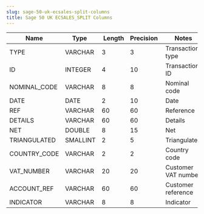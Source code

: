 ```yaml
---
slug: sage-50-uk-ecsales-split-columns
title: Sage 50 UK ECSALES_SPLIT Columns
---
```

| Name | Type  |  Length | Precision  |  Notes  | Example |
| --- | --- | --- | --- | --- | --- |
| TYPE | VARCHAR | 3 | 3 | Transaction type |  |
| ID | INTEGER | 4 | 10 | Transaction ID |  |
| NOMINAL_CODE | VARCHAR | 8 | 8 | Nominal code |  |
| DATE | DATE | 2 | 10 | Date |  |
| REF | VARCHAR | 60 | 60 | Reference |  |
| DETAILS | VARCHAR | 60 | 60 | Details |  |
| NET | DOUBLE | 8 | 15 | Net |  |
| TRIANGULATED | SMALLINT | 2 | 5 | Triangulated |  |
| COUNTRY_CODE | VARCHAR | 2 | 2 | Country code |  |
| VAT_NUMBER | VARCHAR | 20 | 20 | Customer VAT number |  |
| ACCOUNT_REF | VARCHAR | 60 | 60 | Customer reference |  |
| INDICATOR | VARCHAR | 8 | 8 | Indicator |  |

